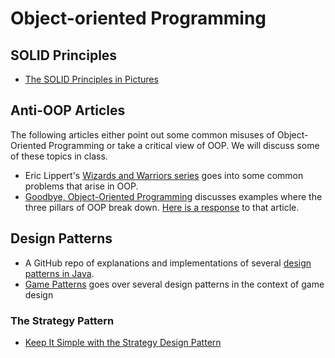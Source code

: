 # Object-oriented Programming

## SOLID Principles

- [The SOLID Principles in Pictures](https://medium.com/backticks-tildes/the-s-o-l-i-d-principles-in-pictures-b34ce2f1e898)

## Anti-OOP Articles

The following articles either point out some common misuses of Object-Oriented Programming or take a critical view of OOP.  We will discuss some of these topics in class.

- Eric Lippert's [Wizards and Warriors series](https://ericlippert.com/2015/04/27/wizards-and-warriors-part-one/) goes into some common problems that arise in OOP.
- [Goodbye, Object-Oriented Programming](https://medium.com/@cscalfani/goodbye-object-oriented-programming-a59cda4c0e53) discusses examples where the three pillars of OOP break down.  [Here is a response](https://medium.com/@richardeng/the-consequences-of-learning-oop-the-wrong-way-3659bdf0b996) to that article.

## Design Patterns

- A GitHub repo of explanations and implementations of several [design patterns in Java](https://github.com/iluwatar/java-design-patterns).
- [Game Patterns](http://gameprogrammingpatterns.com/) goes over several design patterns in the context of game design

### The Strategy Pattern

- [Keep It Simple with the Strategy Design Pattern](https://blog.bitsrc.io/keep-it-simple-with-the-strategy-design-pattern-c36a14c985e9)
